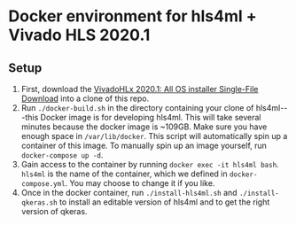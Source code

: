 # Docker environment for hls4ml + Vivado HLS 2020.1

## Setup

1. First, download the [VivadoHLx 2020.1: All OS installer Single-File Download](https://www.xilinx.com/member/forms/download/xef.html?filename=Xilinx_Unified_2020.1_0602_1208.tar.gz) into a clone of this repo.
2. Run `./docker-build.sh` in the directory containing your clone of hls4ml---this Docker image is for developing hls4ml. This will take several minutes because the docker image is ~109GB. Make sure you have enough space in `/var/lib/docker`. This script will automatically spin up a container of this image. To manually spin up an image yourself, run `docker-compose up -d`.
3. Gain access to the container by running `docker exec -it hls4ml bash`. `hls4ml` is the name of the container, which we defined in `docker-compose.yml`. You may choose to change it if you like. 
4. Once in the docker container, run `./install-hls4ml.sh` and `./install-qkeras.sh` to install an editable version of hls4ml and to get the right version of qkeras.
